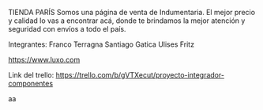 TIENDA PARÍS
 Somos una página de venta de Indumentaria. El mejor precio y calidad lo vas a encontrar acá, donde te brindamos la mejor atención y seguridad con envíos a todo el país.

Integrantes:
 Franco Terragna
 Santiago Gatica
 Ulises Fritz

https://www.luxo.com

Link del trello: https://trello.com/b/gVTXecut/proyecto-integrador-componentes 

aa